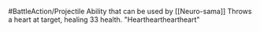 #BattleAction/Projectile
Ability that can be used by [[Neuro-sama]]
Throws a heart at target, healing 33 health.
"Heartheartheartheart"